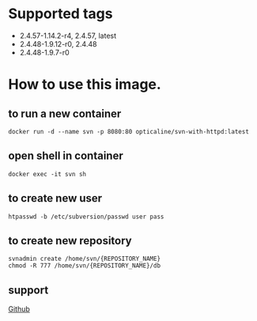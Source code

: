 # Supported tags
- 2.4.57-1.14.2-r4, 2.4.57, latest
- 2.4.48-1.9.12-r0, 2.4.48
- 2.4.48-1.9.7-r0

# How to use this image.
## to run a new container
```shell
docker run -d --name svn -p 8080:80 opticaline/svn-with-httpd:latest
```
## open shell in container
```shell
docker exec -it svn sh
```
## to create new user
```shell
htpasswd -b /etc/subversion/passwd user pass
```
## to create new repository
```shell
svnadmin create /home/svn/{REPOSITORY_NAME}
chmod -R 777 /home/svn/{REPOSITORY_NAME}/db
```
## support
[Github](https://github.com/opticaline/svn-with-httpd)

